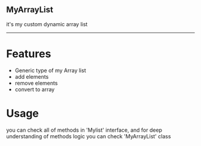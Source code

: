 ## MyArrayList
 
 it's my custom dynamic array list 

---


# Features
- Generic type of my Array list
- add elements
- remove elements
- convert to array

# Usage
you can check all of methods in 'Mylist' interface, and for deep understanding of methods logic you can check 'MyArrayList' class
